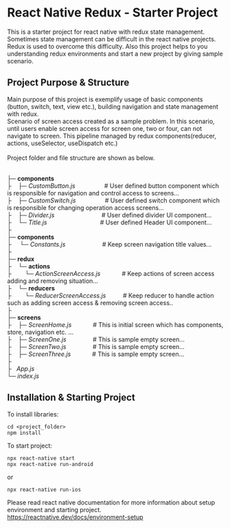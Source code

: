 # React Native Redux - Starter Project
This is a starter project for react native with redux state management.\
Sometimes state management can be difficult in the react native projects.\
Redux is used to overcome this difficulty. Also this project helps to you understanding redux environments and start a new project by giving sample scenario.

## Project Purpose & Structure
Main purpose of this project is exemplify usage of basic components (button, switch, text, view etc.), building navigation and state management with redux.\
Scenario of screen access created as a sample problem. In this scenario, until users enable screen access for screen one, two or four, can not navigate to screen. This pipeline managed by redux components(reducer, actions, useSelector, useDispatch etc.)\
\
Project folder and file structure are shown as below.

\
├─ **components**\
├&nbsp;&nbsp;&nbsp;&nbsp;├─ *CustomButton.js* &emsp;&emsp;&emsp;&emsp;&nbsp; # User defined button component which is responsible for navigation and control access to screens... \
├&nbsp;&nbsp;&nbsp;&nbsp;├─ *CustomSwitch.js* &emsp;&emsp;&emsp;&emsp;&nbsp; # User defined switch component which is responsible for changing operation access screens... \
├&nbsp;&nbsp;&nbsp;&nbsp;├─ *Divider.js* &emsp;&emsp;&emsp;&emsp;&emsp;&emsp;&emsp;&nbsp; # User defined divider UI component... \
├&nbsp;&nbsp;&nbsp;&nbsp;└─ *Title.js* &emsp;&emsp;&emsp;&emsp;&emsp;&emsp;&emsp;&emsp;&nbsp; # User defined Header UI component... \
├\
├─ **components**\
├  &nbsp;&nbsp;&nbsp;&nbsp;└─ *Constants.js* &emsp;&emsp;&emsp;&emsp;&emsp;&nbsp;&nbsp; # Keep screen navigation title values... \
├\
├─ **redux**\
├&nbsp;&nbsp;&nbsp;&nbsp;└─ **actions**\
├&nbsp;&nbsp;&nbsp;&nbsp;&nbsp;&nbsp;&nbsp;&nbsp;└─ *ActionScreenAccess.js*  &emsp;&emsp;&emsp; # Keep actions of screen access adding and removing situation... \
├&nbsp;&nbsp;&nbsp;&nbsp;└─ **reducers**\
├&nbsp;&nbsp;&nbsp;&nbsp;&nbsp;&nbsp;&nbsp;&nbsp;└─ *ReducerScreenAccess.js* &emsp;&emsp;&nbsp; # Keep reducer to handle action such as adding screen access & removing screen access.. \
├\
├─ **screens**\
├&nbsp;&nbsp;&nbsp;&nbsp;├─ *ScreenHome.js* &emsp;&emsp;&emsp; # This is initial screen which has components, store, navigation etc. ... \
├&nbsp;&nbsp;&nbsp;&nbsp;├─ *ScreenOne.js* &emsp;&emsp;&emsp;&nbsp;&nbsp;&nbsp; # This is sample empty screen... \
├&nbsp;&nbsp;&nbsp;&nbsp;├─ *ScreenTwo.js* &emsp;&emsp;&emsp;&nbsp;&nbsp;&nbsp; # This is sample empty screen... \
├&nbsp;&nbsp;&nbsp;&nbsp;├─ *ScreenThree.js* &emsp;&emsp;&emsp; # This is sample empty screen... \
├\
├ &nbsp; *App.js*\
└─ *index.js*

## Installation & Starting Project

To install libraries:
``` 
cd <project_folder>
npm install
```

To start project:
```
npx react-native start
npx react-native run-android
```
or
```
npx react-native run-ios
```

Please read react native documentation for more information about setup environment and starting project.\
https://reactnative.dev/docs/environment-setup



